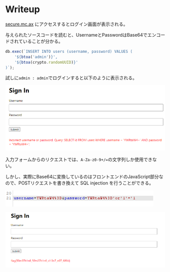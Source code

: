 # Writeup

[secure.mc.ax](https://secure.mc.ax/) にアクセスするとログイン画面が表示される。

与えられたソースコードを読むと、UsernameとPasswordはBase64でエンコードされていることが分かる。

```js
db.exec(`INSERT INTO users (username, password) VALUES (
    '${btoa('admin')}',
    '${btoa(crypto.randomUUID)}'
)`);
```

試しに`admin : admin`でログインすると以下のように表示される。

![](img/2021-07-10-17-09-25.png)

入力フォームからのリクエストでは、`A-Za-z0-9+/=`の文字列しか使用できない。

しかし、実際にBase64に変換しているのはフロントエンドのJavaScript部分なので、POSTリクエストを書き換えて SQL injection を行うことができる。

![](img/2021-07-10-17-16-56.png)

![](img/2021-07-10-17-03-42.png)

<!-- flag{50m37h1n6_50m37h1n6_cl13n7_n07_600d} -->
